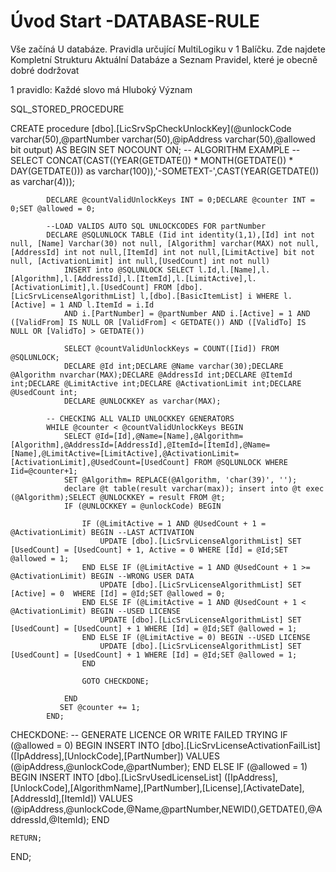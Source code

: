 ﻿# Úvod   Start -DATABASE-RULE  

Vše začíná U databáze. 
Pravidla určující MultiLogiku v 1 Balíčku.
Zde najdete Kompletní Strukturu Aktuální Databáze
a Seznam Pravidel, které je obecně dobré dodržovat

1 pravidlo: Každé slovo má Hluboký Význam

SQL_STORED_PROCEDURE




CREATE procedure [dbo].[LicSrvSpCheckUnlockKey](@unlockCode varchar(50),@partNumber varchar(50),@ipAddress varchar(50),@allowed bit output)
AS
BEGIN 
	SET NOCOUNT ON;
	-- ALGORITHM EXAMPLE
	-- SELECT CONCAT(CAST((YEAR(GETDATE()) * MONTH(GETDATE()) * DAY(GETDATE())) as varchar(100)),'-SOMETEXT-',CAST(YEAR(GETDATE()) as varchar(4)));


			DECLARE @countValidUnlockKeys INT = 0;DECLARE @counter INT = 0;SET @allowed = 0;

			--LOAD VALIDS AUTO SQL UNLOCKCODES FOR partNumber
			DECLARE @SQLUNLOCK TABLE (Iid int identity(1,1),[Id] int not null, [Name] Varchar(30) not null, [Algorithm] varchar(MAX) not null,[AddressId] int not null,[ItemId] int not null,[LimitActive] bit not null, [ActivationLimit] int null,[UsedCount] int not null)
				INSERT into @SQLUNLOCK SELECT l.Id,l.[Name],l.[Algorithm],l.[AddressId],l.[ItemId],l.[LimitActive],l.[ActivationLimit],l.[UsedCount] FROM [dbo].[LicSrvLicenseAlgorithmList] l,[dbo].[BasicItemList] i WHERE l.[Active] = 1 AND l.ItemId = i.Id
				AND i.[PartNumber] = @partNumber AND i.[Active] = 1 AND ([ValidFrom] IS NULL OR [ValidFrom] < GETDATE()) AND ([ValidTo] IS NULL OR [ValidTo] > GETDATE()) 

				SELECT @countValidUnlockKeys = COUNT([Iid]) FROM @SQLUNLOCK;
				DECLARE @Id int;DECLARE @Name varchar(30);DECLARE @Algorithm nvarchar(MAX);DECLARE @AddressId int;DECLARE @ItemId int;DECLARE @LimitActive int;DECLARE @ActivationLimit int;DECLARE @UsedCount int;
				DECLARE @UNLOCKKEY as varchar(MAX);

			-- CHECKING ALL VALID UNLOCKKEY GENERATORS 
			WHILE @counter < @countValidUnlockKeys BEGIN
				SELECT @Id=[Id],@Name=[Name],@Algorithm=[Algorithm],@AddressId=[AddressId],@ItemId=[ItemId],@Name=[Name],@LimitActive=[LimitActive],@ActivationLimit=[ActivationLimit],@UsedCount=[UsedCount] FROM @SQLUNLOCK WHERE Iid=@counter+1;
				SET @Algorithm= REPLACE(@Algorithm, 'char(39)', '');
				declare @t table(result varchar(max)); insert into @t exec (@Algorithm);SELECT @UNLOCKKEY = result FROM @t;
				IF (@UNLOCKKEY = @unlockCode) BEGIN
					
					IF (@LimitActive = 1 AND @UsedCount + 1 = @ActivationLimit) BEGIN --LAST ACTIVATION
						UPDATE [dbo].[LicSrvLicenseAlgorithmList] SET [UsedCount] = [UsedCount] + 1, Active = 0 WHERE [Id] = @Id;SET @allowed = 1;
					END ELSE IF (@LimitActive = 1 AND @UsedCount + 1 >= @ActivationLimit) BEGIN --WRONG USER DATA
						UPDATE [dbo].[LicSrvLicenseAlgorithmList] SET [Active] = 0  WHERE [Id] = @Id;SET @allowed = 0;
					END ELSE IF (@LimitActive = 1 AND @UsedCount + 1 < @ActivationLimit) BEGIN --USED LICENSE
						UPDATE [dbo].[LicSrvLicenseAlgorithmList] SET [UsedCount] = [UsedCount] + 1 WHERE [Id] = @Id;SET @allowed = 1;
					END ELSE IF (@LimitActive = 0) BEGIN --USED LICENSE
						UPDATE [dbo].[LicSrvLicenseAlgorithmList] SET [UsedCount] = [UsedCount] + 1 WHERE [Id] = @Id;SET @allowed = 1;
					END

					GOTO CHECKDONE;

				END
			   SET @counter += 1;
			END;

CHECKDONE:
		-- GENERATE LICENCE OR WRITE FAILED TRYING
		IF (@allowed = 0) BEGIN
			INSERT INTO [dbo].[LicSrvLicenseActivationFailList] ([IpAddress],[UnlockCode],[PartNumber])
			VALUES (@ipAddress,@unlockCode,@partNumber);
		END ELSE IF (@allowed = 1) BEGIN
			INSERT INTO [dbo].[LicSrvUsedLicenseList] ([IpAddress],[UnlockCode],[AlgorithmName],[PartNumber],[License],[ActivateDate],[AddressId],[ItemId])
			VALUES (@ipAddress,@unlockCode,@Name,@partNumber,NEWID(),GETDATE(),@AddressId,@ItemId);
	END

	RETURN;
END;
